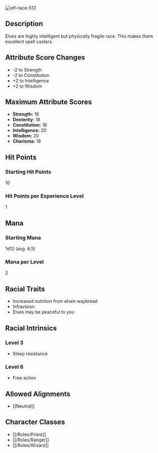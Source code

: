 ![elf-race-512](https://github.com/hyvanmielenpelit/GnollHack/assets/16661034/be4c2299-60a7-44fd-8006-3669f6cee578)

## Description

Elves are highly intelligent but physically fragile race. This makes them excellent spell casters.

## Attribute Score Changes

- -2 to Strength
- -2 to Constitution
- +2 to Intelligence
- +2 to Wisdom

## Maximum Attribute Scores

- **Strength:** 18
- **Dexterity:** 18
- **Constitution:** 16
- **Intelligence:** 20
- **Wisdom:** 20
- **Charisma:** 18

## Hit Points

### Starting Hit Points

10

### Hit Points per Experience Level

1

## Mana

### Starting Mana

1d12 (avg. 6.5)

### Mana per Level

2

## Racial Traits

- Increased nutrition from elven waybread
- Infravision
- Elves may be peaceful to you

## Racial Intrinsics

### Level 3

- Sleep resistance

### Level 6

- Free action

## Allowed Alignments

- [[Neutral]]

## Character Classes

- [[/Roles/Priest]]
- [[/Roles/Ranger]]
- [[/Roles/Wizard]]